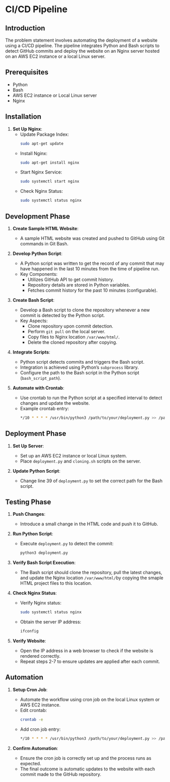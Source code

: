 # CI/CD Pipeline 
## Introduction

The problem statement involves automating the deployment of a website using a CI/CD pipeline. The pipeline integrates Python and Bash scripts to detect GitHub commits and deploy the website on an Nginx server hosted on an AWS EC2 instance or a local Linux server.

## Prerequisites

- Python
- Bash
- AWS EC2 instance or Local Linux server
- Nginx

## Installation

1. **Set Up Nginx**:
   - Update Package Index:
     ```bash
     sudo apt-get update
     ```
   - Install Nginx:
     ```bash
     sudo apt-get install nginx
     ```
   - Start Nginx Service:
     ```bash
     sudo systemctl start nginx
     ```
   - Check Nginx Status:
     ```bash
     sudo systemctl status nginx
     ```

## Development Phase

1. **Create Sample HTML Website**:
   - A sample HTML website was created and pushed to GitHub using Git commands in Git Bash.

2. **Develop Python Script**:
   - A Python script was written to get the record of any commit that may have happened in the last 10 minutes from the time of pipeline run.
   - Key Components:
     - Utilizes GitHub API to get commit history.
     - Repository details are stored in Python variables.
     - Fetches commit history for the past 10 minutes (configurable).

3. **Create Bash Script**:
   - Develop a Bash script to clone the repository whenever a new commit is detected by the Python script.
   - Key Aspects:
     - Clone repository upon commit detection.
     - Perform `git pull` on the local server.
     - Copy files to Nginx location `/var/www/html/`.
     - Delete the cloned repository after copying.

4. **Integrate Scripts**:
   - Python script detects commits and triggers the Bash script.
   - Integration is achieved using Python’s `subprocess` library.
   - Configure the path to the Bash script in the Python script (`bash_script_path`).

5. **Automate with Crontab**:
   - Use crontab to run the Python script at a specified interval to detect changes and update the website.
   - Example crontab entry:
     ```bash
     */10 * * * * /usr/bin/python3 /path/to/your/deployment.py >> /path/to/your/logfile.log 2>&1
     ```

## Deployment Phase

1. **Set Up Server**:
   - Set up an AWS EC2 instance or local Linux system.
   - Place `deployment.py` and `cloning.sh` scripts on the server.

2. **Update Python Script**:
   - Change line 39 of `deployment.py` to set the correct path for the Bash script.

## Testing Phase

1. **Push Changes**:
   - Introduce a small change in the HTML code and push it to GitHub.

2. **Run Python Script**:
   - Execute `deployment.py` to detect the commit:
     ```bash
     python3 deployment.py
     ```

3. **Verify Bash Script Execution**:
   - The Bash script should clone the repository, pull the latest changes, and update the Nginx location `/var/www/html/`by copying the smaple HTML project files to this location.

4. **Check Nginx Status**:
   - Verify Nginx status:
     ```bash
     sudo systemctl status nginx
     ```
   - Obtain the server IP address:
     ```bash
     ifconfig
     ```

5. **Verify Website**:
   - Open the IP address in a web browser to check if the website is rendered correctly.
   - Repeat steps 2-7 to ensure updates are applied after each commit.

## Automation

1. **Setup Cron Job**:
   - Automate the workflow using cron job on the local Linux system or AWS EC2 instance.
   - Edit crontab:
     ```bash
     crontab -e
     ```
   - Add cron job entry:
     ```bash
     */10 * * * * /usr/bin/python3 /path/to/your/deployment.py >> /path/to/your/logfile.log 2>&1
     ```

2. **Confirm Automation**:
   - Ensure the cron job is correctly set up and the process runs as expected.
   - The final outcome is automatic updates to the website with each commit made to the GitHub repository.

